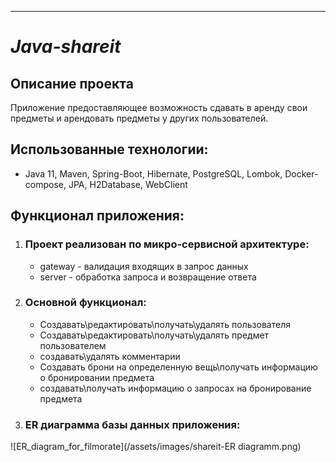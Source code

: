 ---

# *Java-shareit*

Описание проекта
-
Приложение предоставляющее возможность сдавать в аренду свои предметы и арендовать предметы у других пользователей.

Использованные технологии:
-

- Java 11, Maven, Spring-Boot, Hibernate, PostgreSQL, Lombok, Docker-compose, JPA, H2Database, WebClient

Функционал приложения:
-

1. ### Проект реализован по микро-сервисной архитектуре:
    * gateway - валидация входящих в запрос данных
    * server - обработка запроса и возвращение ответа

2. ### Основной функционал:

    * Создавать\редактировать\получать\удалять пользователя
    * Создавать\редактировать\получать\удалять предмет пользователем
    * создавать\удалять комментарии
    * Создавать брони на определенную вещь\получать информацию о бронировании предмета
    * создавать\получать информацию о запросах на бронирование предмета

3. ### ER диаграмма базы данных приложения:
![ER_diagram_for_filmorate](/assets/images/shareit-ER diagramm.png)
